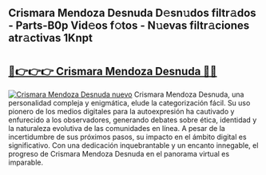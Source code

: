 ## Crismara Mendoza Desnuda D𝚎sn𝚞dos filtr𝚊dos - Parts-B0p Vid𝚎os f𝚘tos - N𝚞evas filtr𝚊ciones atr𝚊ctivas 1Knpt

# <h2><a href="http://mb9u0w.tromn.icu/?c=Crismara+Mendoza+Desnuda">🔗👉👉👉 Crismara Mendoza Desnuda 🔗🔗</a></h2>

[![Crismara Mendoza Desnuda nuevo](https://i.imgur.com/pEAQMta.gif)](http://mb9u0w.tromn.icu/?c=Crismara+Mendoza+Desnuda)
Crismara Mendoza Desnuda, una personalidad compleja y enigmática, elude la categorización fácil. Su uso pionero de los medios digitales para la autoexpresión ha cautivado y enfurecido a los observadores, generando debates sobre ética, identidad y la naturaleza evolutiva de las comunidades en línea. A pesar de la incertidumbre de sus próximos pasos, su impacto en el ámbito digital es significativo. Con una dedicación inquebrantable y un encanto innegable, el progreso de Crismara Mendoza Desnuda en el panorama virtual es imparable.
